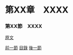 第XX章　XXXX
====

### 第XX節　XXXX

[原文](https://xxxxxx.html)



[前一節](./xxxx.md)
[目錄](../README.md)
[後一節](./xxxx.md)

